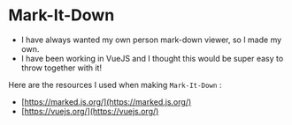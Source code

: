 # Mark-It-Down

- I have always wanted my own person mark-down viewer, so I made my own.
- I have been working in VueJS and I thought this would be super easy to throw together with it!

Here are the resources I used when making `Mark-It-Down` :
- [https://marked.js.org/](https://marked.js.org/)
- [https://vuejs.org/](https://vuejs.org/)

